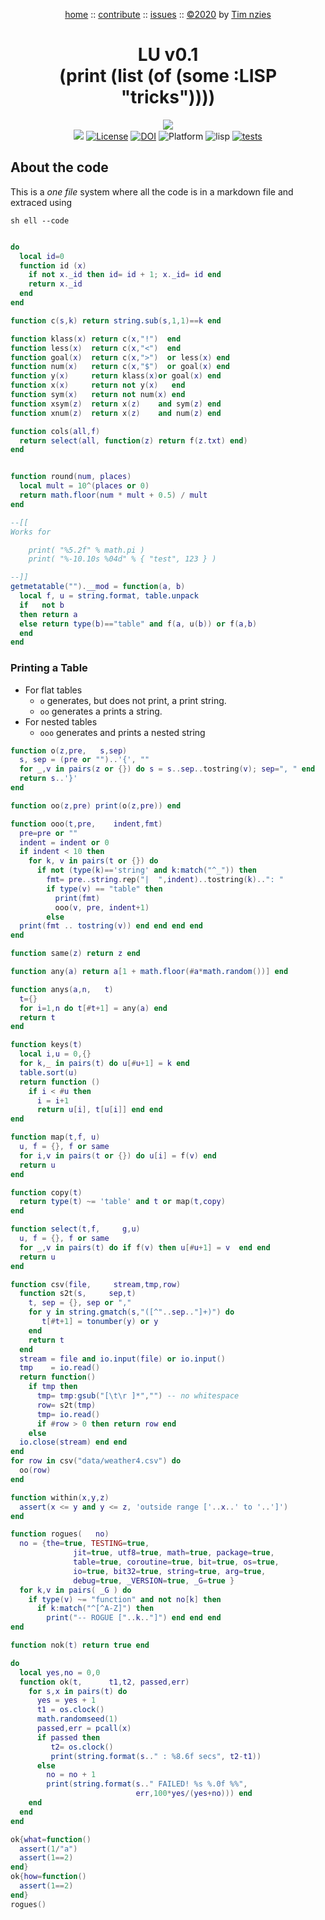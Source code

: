 <a name=top></a>
<p align=center>
<a href="https://github.com/timm/lump/blob/master/READ.md#top">home</a> ::
<a href="https://github.com/timm/lump/blob/master/READE.md#contribute">contribute</a> ::
<a href="https://github.com/timm/lump/issues">issues</a> ::
<a href="https://github.com/timm/lump/blob/master/LICENSE.md">&copy;2020<a> by <a href="http://menzies.us">Tim nzies</a>
</p>

<h1 align=center> LU v0.1<br>(print (list (of (some :LISP "tricks")))) </h1>

<p align=center>
<img src="https://imgs.xkcd.com/comics/lisp_cycles.png"><br>
<img src="https://img.shields.io/badge/purpose-ai%20,%20se-blueviolet"> <a 
href="https://github.com/timm/lump/blob/master/LICENSE.md"> <img  
   alt="License" src="https://img.shields.io/badge/license-mit-red"></a> <a 
  href="https://zenodo.org/badge/latestdoi/289524083"> <img 
  src="https://zenodo.org/badge/289524083.svg" alt="DOI"></a> <img 
alt="Platform" src="https://img.shields.io/badge/platform-osx%20,%20linux-lightgrey"> <img 
alt="lisp" src="https://img.shields.io/badge/language-sbcl,clisp-blue"> <a 
 href="https://travis-ci.org/github/timm/lump"><img alt="tests" 
   src="https://travis-ci.org/timm/lump.svg?branch=master"></a>
</p> 

## About the code

This is a _one file_ system where all the code
is in a markdown file and extraced using

    sh ell --code

```lua

do
  local id=0
  function id (x)
    if not x._id then id= id + 1; x._id= id end
    return x._id
  end
end

function c(s,k) return string.sub(s,1,1)==k end

function klass(x) return c(x,"!")  end 
function less(x)  return c(x,"<")  end
function goal(x)  return c(x,">")  or less(x) end
function num(x)   return c(x,"$")  or goal(x) end
function y(x)     return klass(x)or goal(x) end
function x(x)     return not y(x)   end
function sym(x)   return not num(x) end
function xsym(z)  return x(z)    and sym(z) end
function xnum(z)  return x(z)    and num(z) end

function cols(all,f)
  return select(all, function(z) return f(z.txt) end)
end


function round(num, places)
  local mult = 10^(places or 0)
  return math.floor(num * mult + 0.5) / mult
end

--[[
Works for

    print( "%5.2f" % math.pi )
    print( "%-10.10s %04d" % { "test", 123 } )

--]]
getmetatable("").__mod = function(a, b)
  local f, u = string.format, table.unpack
  if   not b 
  then return a
  else return type(b)=="table" and f(a, u(b)) or f(a,b)
  end
end
```

### Printing a Table

- For flat tables
  - `o` generates, but does not print, a print string.
  - `oo` generates a prints a string.
- For nested tables
  - `ooo` generates and prints a nested string

```lua
function o(z,pre,   s,sep) 
  s, sep = (pre or "")..'{', ""
  for _,v in pairs(z or {}) do s = s..sep..tostring(v); sep=", " end
  return s..'}'
end

function oo(z,pre) print(o(z,pre)) end

function ooo(t,pre,    indent,fmt)
  pre=pre or ""
  indent = indent or 0
  if indent < 10 then
    for k, v in pairs(t or {}) do
      if not (type(k)=='string' and k:match("^_")) then
        fmt= pre..string.rep("|  ",indent)..tostring(k)..": "
        if type(v) == "table" then
          print(fmt)
          ooo(v, pre, indent+1)
        else
  print(fmt .. tostring(v)) end end end end
end

function same(z) return z end

function any(a) return a[1 + math.floor(#a*math.random())] end

function anys(a,n,   t) 
  t={}
  for i=1,n do t[#t+1] = any(a) end
  return t
end

function keys(t)
  local i,u = 0,{}
  for k,_ in pairs(t) do u[#u+1] = k end
  table.sort(u)
  return function () 
    if i < #u then 
      i = i+1
      return u[i], t[u[i]] end end 
end

function map(t,f, u)
  u, f = {}, f or same
  for i,v in pairs(t or {}) do u[i] = f(v) end  
  return u
end

function copy(t)  
  return type(t) ~= 'table' and t or map(t,copy)
end

function select(t,f,     g,u)
  u, f = {}, f or same
  for _,v in pairs(t) do if f(v) then u[#u+1] = v  end end
  return u
end

function csv(file,     stream,tmp,row)
  function s2t(s,     sep,t)
    t, sep = {}, sep or ","
    for y in string.gmatch(s,"([^"..sep.."]+)") do 
       t[#t+1] = tonumber(y) or y 
    end
    return t
  end
  stream = file and io.input(file) or io.input()
  tmp    = io.read()
  return function()
    if tmp then
      tmp= tmp:gsub("[\t\r ]*","") -- no whitespace
      row= s2t(tmp)
      tmp= io.read()
      if #row > 0 then return row end
    else
  io.close(stream) end end   
end
for row in csv("data/weather4.csv") do
  oo(row)
end

function within(x,y,z)
  assert(x <= y and y <= z, 'outside range ['..x..' to '..']')
end

function rogues(   no)
  no = {the=true, TESTING=true,
              jit=true, utf8=true, math=true, package=true,
              table=true, coroutine=true, bit=true, os=true,
              io=true, bit32=true, string=true, arg=true,
              debug=true, _VERSION=true, _G=true }
  for k,v in pairs( _G ) do
    if type(v) ~= "function" and not no[k] then
      if k:match("^[^A-Z]") then
        print("-- ROGUE ["..k.."]") end end end
end

function nok(t) return true end

do 
  local yes,no = 0,0
  function ok(t,      t1,t2, passed,err)
    for s,x in pairs(t) do  
      yes = yes + 1
      t1 = os.clock()
      math.randomseed(1)
      passed,err = pcall(x) 
      if passed then
         t2= os.clock()
         print(string.format(s.." : %8.6f secs", t2-t1))
      else
        no = no + 1
        print(string.format(s.." FAILED! %s %.0f %%",
                            err,100*yes/(yes+no))) end 
    end 
  end
end

ok{what=function() 
  assert(1/"a")
  assert(1==2)
end}
ok{how=function() 
  assert(1==2)
end}
rogues()
```

